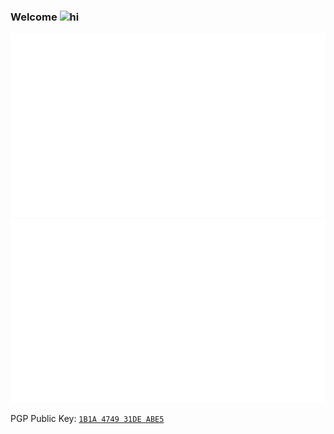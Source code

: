 ### Welcome  <img src="https://user-images.githubusercontent.com/1303154/88677602-1635ba80-d120-11ea-84d8-d263ba5fc3c0.gif" width="24px" alt="hi">

<!--
**rotcl/rotcl** is a ✨ _special_ ✨ repository because its `README.md` (this file) appears on your GitHub profile.

Here are some ideas to get you started:

- 🔭 I’m currently working on ...
- 🌱 I’m currently learning ...
- 👯 I’m looking to collaborate on ...
- 🤔 I’m looking for help with ...
- 💬 Ask me about ...
- 📫 How to reach me: ...
- 😄 Pronouns: ...
- ⚡ Fun fact: ...
-->


![stats](https://github.com/rotcl/github-stats-transparent/blob/output/generated/overview.svg "title-1") ![lang](https://github.com/rotcl/github-stats-transparent/blob/output/generated/languages.svg "title-2")

PGP Public Key: [`1B1A 4749 31DE ABE5`](https://keybase.io/riel/pgp_keys.asc)
